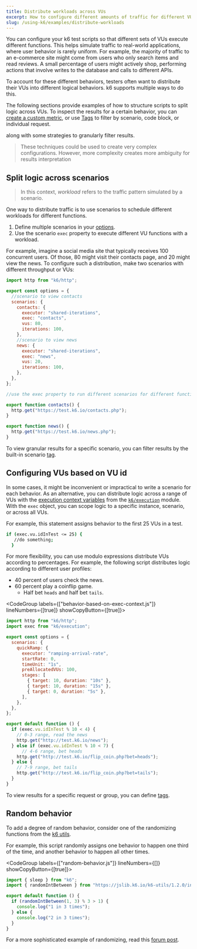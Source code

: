 ```yaml
---
title: Distribute workloads across VUs
excerpt: How to configure different amounts of traffic for different VU behaviors
slug: /using-k6/examples/distribute-workloads
---
```


You can configure your k6 test scripts so that different sets of VUs execute different functions.
This helps simulate traffic to real-world applications, where user behavior is rarely uniform.
For example, the majority of traffic to an e-commerce site might come from users who only search items and read reviews. A small percentage of users might actively shop, performing actions that involve writes to the database and calls to different APIs.

To account for these different behaviors, testers often want to distribute their VUs into different logical behaviors.
k6 supports multiple ways to do this.

The following sections provide examples of how to structure scripts to split logic across VUs.
To inspect the results for a certain behavior, you can [create a custom metric](/using-k6/metrics/create-custom-metrics), or use [Tags](/using-k6/tags-and-groups) to filter by scenario, code block, or individual request.

along with some strategies to granularly filter results.

<Blockquote mod="note" title="Aim for simplicity">

These techniques could be used to create very complex configurations.
However, more complexity creates more ambiguity for results interpretation

</Blockquote>


## Split logic across scenarios

<Blockquote mod="note" title="">

In this context, _workload_ refers to the traffic pattern simulated by a scenario.

</Blockquote>


One way to distribute traffic is to use scenarios to schedule different workloads for different functions.
1. Define multiple scenarios in your [options](/using-k6/options).
1. Use the scenario `exec` property to execute different VU functions with a workload.

For example, imagine a social media site that typically receives 100 concurrent users.
Of those, 80 might visit their contacts page, and 20 might view the news.
To configure such a distribution, make two scenarios with different throughput or VUs:

```javascript
import http from "k6/http";

export const options = {
  //scenario to view contacts
  scenarios: {
    contacts: {
      executor: "shared-iterations",
      exec: "contacts",
      vus: 80,
      iterations: 100,
    },
    //scenario to view news
    news: {
      executor: "shared-iterations",
      exec: "news",
      vus: 20,
      iterations: 100,
    },
  },
};

//use the exec property to run different scenarios for different functions

export function contacts() {
  http.get("https://test.k6.io/contacts.php");
}

export function news() {
  http.get("https://test.k6.io/news.php");
}
```

To view granular results for a specific scenario, you can filter results by the built-in scenario [tag](/using-k6/tags-and-groups).

## Configuring VUs based on VU id

In some cases, it might be inconvenient or impractical to write a scenario for each behavior.
As an alternative, you can distribute logic across a range of VUs with the [execution context variables](/using-k6/execution-context-variables) from the [`k6/execution`](https://k6.io/docs/javascript-api/k6-execution/) module.
With the `exec` object, you can scope logic to a specific instance, scenario, or across all VUs.

For example, this statement assigns behavior to the first 25 VUs in a test.

```bash
if (exec.vu.idInTest <= 25) {
   //do something;
  }
```


For more flexibility, you can use modulo expressions distribute VUs according to percentages.
For example, the following script distributes logic according to different user profiles:
- 40 percent of users check the news.
- 60 percent play a coinflip game.
   - Half bet `heads` and half bet `tails`.

<CodeGroup labels={["behavior-based-on-exec-context.js"]} lineNumbers={[true]} showCopyButton={[true]}>

```javascript
import http from "k6/http";
import exec from "k6/execution";

export const options = {
  scenarios: {
    quickRamp: {
      executor: "ramping-arrival-rate",
      startRate: 0,
      timeUnit: "1s",
      preAllocatedVUs: 100,
      stages: [
        { target: 10, duration: "10s" },
        { target: 10, duration: "15s" },
        { target: 0, duration: "5s" },
      ],
    },
  },
};

export default function () {
  if (exec.vu.idInTest % 10 < 4) {
    // 0-3 range, read the news
    http.get("http://test.k6.io/news");
  } else if (exec.vu.idInTest % 10 < 7) {
      // 4-6 range, bet heads
    http.get("http://test.k6.io/flip_coin.php?bet=heads");
  } else {
    // 7-9 range, bet tails
    http.get("http://test.k6.io/flip_coin.php?bet=tails");
  }
}

```

To view results for a specific request or group, you can define [tags](/using-k6/tags-and-groups).

</CodeGroup>


## Random behavior

To add a degree of random behavior, consider one of the randomizing functions from the [k6 utils](https://k6.io/docs/javascript-api/jslib/utils/).

For example, this script randomly assigns one behavior to happen one third of the time, and another behavior to happen all other times.

<CodeGroup labels={["random-behavior.js"]} lineNumbers={[]} showCopyButton={[true]}>

```javascript
import { sleep } from "k6";
import { randomIntBetween } from "https://jslib.k6.io/k6-utils/1.2.0/index.js";

export default function () {
  if (randomIntBetween(1, 3) % 3 > 1) {
    console.log("1 in 3 times");
  } else {
    console.log("2 in 3 times");
  }
}

```

</CodeGroup>

For a more sophisticated example of randomizing, read this [forum post](https://community.k6.io/t/how-to-distribute-vus-across-different-scenarios-with-k6/49/17).

